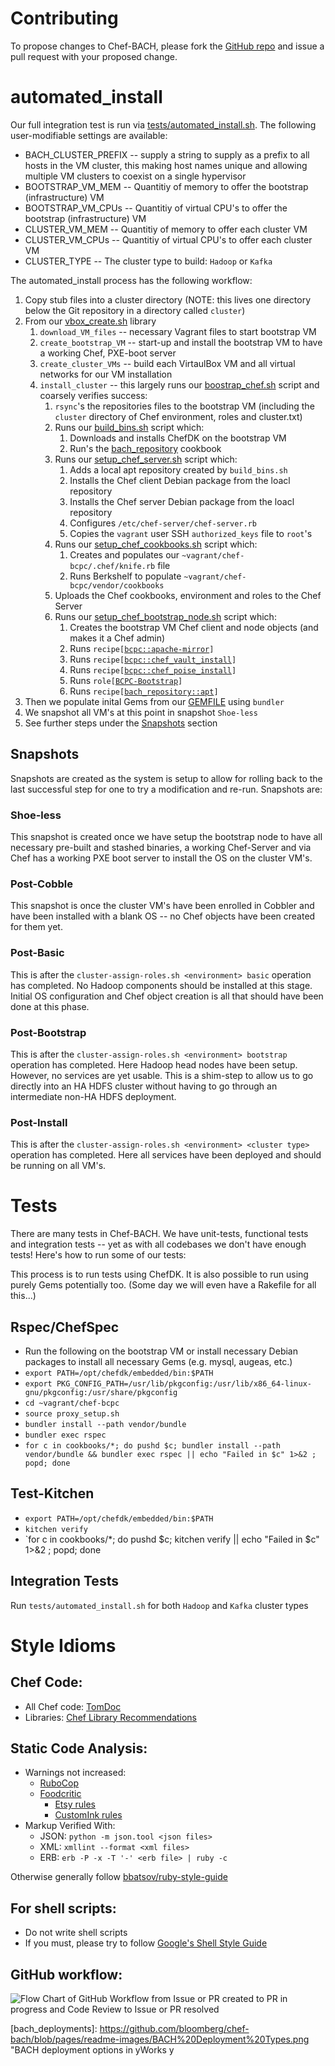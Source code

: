 # Contributing

To propose changes to Chef-BACH, please fork the [GitHub repo](https://github.com/bloomberg/chef-bach)
and issue a pull request with your proposed change.

# automated_install

Our full integration test is run via [tests/automated_install.sh](./tests/automated_install.sh). The following user-modifiable settings are available:
* BACH_CLUSTER_PREFIX -- supply a string to supply as a prefix to all hosts in the VM cluster, this making host names unique and allowing multiple VM clusters to coexist on a single hypervisor
* BOOTSTRAP_VM_MEM -- Quantitiy of memory to offer the bootstrap (infrastructure) VM
* BOOTSTRAP_VM_CPUs -- Quantitiy of virtual CPU's to offer the bootstrap (infrastructure) VM
* CLUSTER_VM_MEM -- Quantitiy of memory to offer each cluster VM
* CLUSTER_VM_CPUs -- Quantitiy of virtual CPU's to offer each cluster VM
* CLUSTER_TYPE -- The cluster type to build: `Hadoop` or `Kafka`

The automated_install process has the following workflow:
1. Copy stub files into a cluster directory (NOTE: this lives one directory below the Git repository in a directory called `cluster`)
2. From our [vbox_create.sh](./vbox_create.sh) library
    1. `download_VM_files` -- necessary Vagrant files to start bootstrap VM
    2. `create_bootstrap_VM` -- start-up and install the bootstrap VM to have a working Chef, PXE-boot server
    3. `create_cluster_VMs` -- build each VirtaulBox VM and all virtual networks for our VM installation
    4. `install_cluster` -- this largely runs our [boostrap_chef.sh](./bootstrap_chef.sh) script and coarsely verifies success:
        1. `rsync`'s the repositories files to the bootstrap VM (including the `cluster` directory of Chef environment, roles and cluster.txt)
        2. Runs our [build_bins.sh](./build_bins.sh) script which:
            1. Downloads and installs ChefDK on the bootstrap VM
            2. Run's the [bach_repository](./cookbooks/bach_repository/README.md) cookbook
        3. Runs our [setup_chef_server.sh](./setup_chef_server.sh) script which:
            1. Adds a local apt repository created by `build_bins.sh`
            2. Installs the Chef client Debian package from the loacl repository
            3. Installs the Chef server Debian package from the loacl repository
            4. Configures `/etc/chef-server/chef-server.rb`
            5. Copies the `vagrant` user SSH `authorized_keys` file to `root`'s
        4. Runs our [setup_chef_cookbooks.sh](./setup_chef_cookbooks.sh) script which:
            1. Creates and populates our `~vagrant/chef-bcpc/.chef/knife.rb` file
            2. Runs Berkshelf to populate `~vagrant/chef-bcpc/vendor/cookbooks`
        5. Uploads the Chef cookbooks, environment and roles to the Chef Server
        6. Runs our [setup_chef_bootstrap_node.sh](./setup_chef_bootstrap_node.sh) script which:
            1. Creates the bootstrap VM Chef client and node objects (and makes it a Chef admin)
            2. Runs `recipe[`[`bcpc::apache-mirror`](./cookbooks/bcpc/recipes/apache-mirror.rb)`]`
            3. Runs `recipe[`[`bcpc::chef_vault_install`](./cookbooks/bcpc/recipes/chef_vault_install.rb)`]`
            4. Runs `recipe[`[`bcpc::chef_poise_install`](./cookbooks/bcpc/recipes/chef_poise_install.rb)`]`
            5. Runs `role[`[`BCPC-Bootstrap`](./stub-environment/roles/BCPC-Bootstrap.json)`]`
            6. Runs `recipe[`[`bach_repository::apt`](./cookbooks/bach-repository/recipes/apt.rb)`]`
3. Then we populate inital Gems from our [GEMFILE](./GEMFILE) using `bundler`
4. We snapshot all VM's at this point in snapshot `Shoe-less`
5. See further steps under the [Snapshots](#Snapshots) section

## Snapshots
Snapshots are created as the system is setup to allow for rolling back to the last successful step for one to try a modification and re-run. Snapshots are:
### Shoe-less
This snapshot is created once we have setup the bootstrap node to have all necessary pre-built and stashed binaries, a working Chef-Server and via Chef has a working PXE boot server to install the OS on the cluster VM's.
### Post-Cobble
This snapshot is once the cluster VM's have been enrolled in Cobbler and have been installed with a blank OS -- no Chef objects have been created for them yet.
### Post-Basic
This is after the `cluster-assign-roles.sh <environment> basic` operation has completed. No Hadoop components should be installed at this stage. Initial OS configuration and Chef object creation is all that should have been done at this phase.
### Post-Bootstrap
This is after the `cluster-assign-roles.sh <environment> bootstrap` operation has completed. Here Hadoop head nodes have been setup. However, no services are yet usable. This is a shim-step to allow us to go directly into an HA HDFS cluster without having to go through an intermediate non-HA HDFS deployment.
### Post-Install
This is after the `cluster-assign-roles.sh <environment> <cluster type>` operation has completed. Here all services have been deployed and should be running on all VM's.

# Tests
There are many tests in Chef-BACH. We have unit-tests, functional tests and integration tests -- yet as with all codebases we don't have enough tests! Here's how to run some of our tests:

This process is to run tests using ChefDK. It is also possible to run using purely Gems potentially too. (Some day we will even have a Rakefile for all this...)

## Rspec/ChefSpec
* Run the following on the bootstrap VM or install necessary Debian packages to install all necessary Gems (e.g. mysql, augeas, etc.)
* `export PATH=/opt/chefdk/embedded/bin:$PATH`
* `export PKG_CONFIG_PATH=/usr/lib/pkgconfig:/usr/lib/x86_64-linux-gnu/pkgconfig:/usr/share/pkgconfig`
* `cd ~vagrant/chef-bcpc`
* `source proxy_setup.sh`
* `bundler install --path vendor/bundle`
* `bundler exec rspec`
* `for c in cookbooks/*; do pushd $c; bundler install --path vendor/bundle && bundler exec rspec || echo "Failed in $c" 1>&2 ; popd; done`

## Test-Kitchen
* `export PATH=/opt/chefdk/embedded/bin:$PATH`
* `kitchen verify`
* `for c in cookbooks/*; do pushd $c; kitchen verify || echo "Failed in $c" 1>&2 ; popd; done

## Integration Tests
Run `tests/automated_install.sh` for both `Hadoop` and `Kafka` cluster types

# Style Idioms

## Chef Code:
* All Chef code: [TomDoc](http://tomdoc.org/)
* Libraries: [Chef Library Recommendations](https://www.chef.io/blog/2014/03/12/writing-libraries-in-chef-cookbooks/)

## Static Code Analysis:
* Warnings not increased:
  * [RuboCop](http://batsov.com/rubocop/)
  * [Foodcritic](http://acrmp.github.io/foodcritic/)
    * [Etsy rules](https://github.com/etsy/foodcritic-rules)
    * [CustomInk rules](https://github.com/customink-webops/foodcritic-rules)
* Markup Verified With:
  * JSON: `python -m json.tool <json files>`
  * XML: `xmllint --format <xml files>`
  * ERB: `erb -P -x -T '-' <erb file> | ruby -c`

Otherwise generally follow [bbatsov/ruby-style-guide](https://github.com/bbatsov/ruby-style-guide)

## For shell scripts:
* Do not write shell scripts
* If you must, please try to follow [Google's Shell Style Guide](https://google.github.io/styleguide/shell.xml)

## GitHub workflow:
![Flow Chart of GitHub Workflow from Issue or PR created to PR in progress and Code Review to Issue or PR resolved][gh_workflow]

[gh_workflow]: https://github.com/bloomberg/chef-bach/blob/pages/readme-images/GitHub%20Workflow.png "GitHub process captured in yWorks yEd flow-chart"
[bach_deployments]: https://github.com/bloomberg/chef-bach/blob/pages/readme-images/BACH%20Deployment%20Types.png "BACH deployment options in yWorks y
